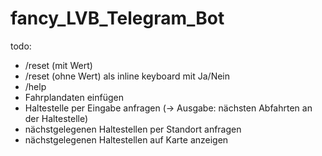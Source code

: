 # fancy_LVB_Telegram_Bot

todo:

- /reset (mit Wert)
- /reset (ohne Wert) als inline keyboard mit Ja/Nein
- /help
- Fahrplandaten einfügen
- Haltestelle per Eingabe anfragen (-> Ausgabe: nächsten Abfahrten an der Haltestelle)
- nächstgelegenen Haltestellen per Standort anfragen
- nächstgelegenen Haltestellen auf Karte anzeigen
